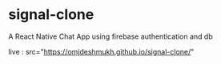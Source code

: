 # signal-clone
A React Native Chat App using firebase authentication and db


live : src="https://omjdeshmukh.github.io/signal-clone/"
